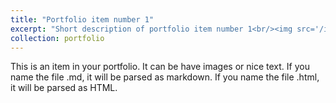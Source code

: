 ```yaml
---
title: "Portfolio item number 1"
excerpt: "Short description of portfolio item number 1<br/><img src='/images/500x300.png'>"   
collection: portfolio
---
```


This is an item in your portfolio. It can be have images or nice text. If you name the file .md, it will be parsed as markdown. If you name the file .html, it will be parsed as HTML. 
